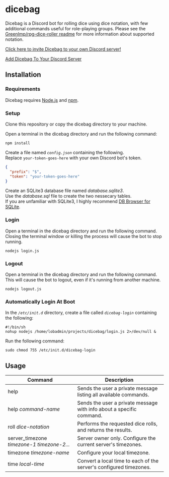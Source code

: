 # dicebag

Dicebag is a Discord bot for rolling dice using dice notation, with few additional commands useful for role-playing groups.
Please see the [GreenImp/rpg-dice-roller readme][3] for more information about supported notation.

[Click here to invite Dicebag to your own Discord server!][5]

<!-- Place this tag where you want the button to render. -->
<a class="github-button" href="https://discordapp.com/api/oauth2/authorize?client_id=425049940788641802&permissions=67584&scope=bot" data-icon="octicon-smiley" data-size="large" aria-label="Click here to add Dicebag to your Discord server.">Add Dicebag To Your Discord Server</a>

## Installation

### Requirements

Dicebag requires [Node.js][1] and [npm][2].

### Setup

Clone this repository or copy the dicebag directory to your machine.

Open a terminal in the dicebag directory and run the following command:
```shell
npm install
```
Create a file named *`config.json`* containing the following.  
Replace `your-token-goes-here` with your own Discord bot's token.
```json
{
  "prefix": "$",
  "token": "your-token-goes-here"
}
```
Create an SQLite3 database file named *database.sqlite3*.  
Use the *database.sql* file to create the two nessecary tables.  
If you are unfamiliar with SQLite3, I highly recommend [DB Browser for SQLite][4].

### Login

Open a terminal in the dicebag directory and run the following command.  
Closing the terminal window or killing the process will cause the bot to stop running.
```shell
nodejs login.js
```

### Logout

Open a terminal in the dicebag directory and run the following command.  
This will cause the bot to logout, even if it's running from another machine.
```shell
nodejs logout.js
```

### Automatically Login At Boot

In the *`/etc/init.d`* directory, create a file called *`dicebag-login`* containing the following:
```shell
#!/bin/sh
nohup nodejs /home/lobadmin/projects/dicebag/login.js 2>/dev/null &
```
Run the following command:
```shell
sudo chmod 755 /etc/init.d/dicebag-login
```

## Usage

| Command                                    | Description                                                          |
| ------------------------------------------ | -------------------------------------------------------------------- |
| help                                       | Sends the user a private message listing all available commands.     |
| help *command-name*                        | Sends the user a private message with info about a specific command. |
| roll *dice-notation*                       | Performs the requested dice rolls, and returns the results.          |
| server_timezone *timezone-1 timezone-2...* | Server owner only. Configure the current server's timezones.         |
| timezone *timezone-name*                   | Configure your local timezone.                                       |
| time *local-time*                          | Convert a local time to each of the server's configured timezones.   |

[1]: https://nodejs.org/en/
[2]: https://www.npmjs.com/
[3]: https://github.com/GreenImp/rpg-dice-roller/blob/master/readme.md#supported-notation
[4]: http://sqlitebrowser.org/
[5]: https://discordapp.com/api/oauth2/authorize?client_id=425049940788641802&permissions=67584&scope=bot

